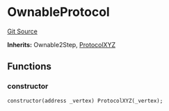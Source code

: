 # OwnableProtocol
[Git Source](https://github.com/llama-community/vertex-v1/blob/64d94f3b3e5e54452476181455805161b89717d8/src/mock/OwnableProtocol.sol)

**Inherits:**
Ownable2Step, [ProtocolXYZ](/src/mock/ProtocolXYZ.sol/contract.ProtocolXYZ.md)


## Functions
### constructor


```solidity
constructor(address _vertex) ProtocolXYZ(_vertex);
```

